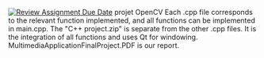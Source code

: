 [![Review Assignment Due Date](https://classroom.github.com/assets/deadline-readme-button-24ddc0f5d75046c5622901739e7c5dd533143b0c8e959d652212380cedb1ea36.svg)](https://classroom.github.com/a/iF5BiZG7)
projet OpenCV
Each .cpp file corresponds to the relevant function implemented, and all functions can be implemented in main.cpp.
The "C++ project.zip" is separate from the other .cpp files. It is the integration of all functions and uses Qt for windowing.
MultimediaApplicationFinalProject.PDF is our report.
